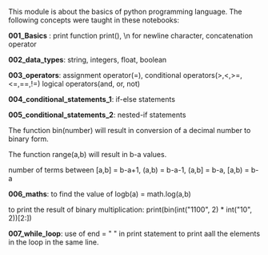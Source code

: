 This module is about the basics of python programming language. The following concepts were taught in these notebooks:

__001_Basics__ : print function print(), \n for newline character, concatenation operator

__002_data_types__: string, integers, float, boolean

__003_operators__: assignment operator(=), conditional operators(>,<,>=,<=,==,!=) logical operators(and, or, not)

__004_conditional_statements_1__: if-else statements

__005_conditional_statements_2__: nested-if statements

The function bin(number) will result in conversion of a decimal number to binary form.

The function range(a,b) will result in b-a values.

number of terms between [a,b] = b-a+1, (a,b) = b-a-1, (a,b] = b-a, [a,b) = b-a

__006_maths__: to find the value of logb(a) = math.log(a,b)

to print the result of binary multiplication: print(bin(int("1100", 2) * int("10", 2))[2:])

__007_while_loop__: use of end = " " in print statement to print aall the elements in the loop in the same line.
